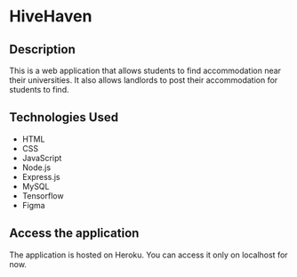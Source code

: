 # HiveHaven

## Description

This is a web application that allows students to find accommodation near their universities. It also allows landlords to post their accommodation for students to find.

## Technologies Used

- HTML
- CSS
- JavaScript
- Node.js
- Express.js
- MySQL
- Tensorflow
- Figma

## Access the application

The application is hosted on Heroku. You can access it only on localhost for now.
